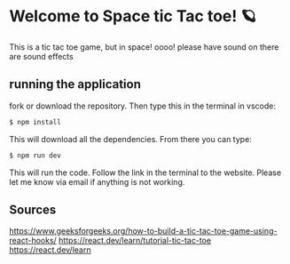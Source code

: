 # Welcome to Space tic Tac toe! 🪐

This is a tic tac toe game, but in space! oooo!
please have sound on there are sound effects

## running the application

fork or download the repository. Then type this in the terminal in vscode:

```bash
$ npm install
```

This will download all the dependencies. From there you can type:

```bash
$ npm run dev
```

This will run the code. Follow the link in the terminal to the website. Please let me know via email if anything is not working.

## Sources

https://www.geeksforgeeks.org/how-to-build-a-tic-tac-toe-game-using-react-hooks/
https://react.dev/learn/tutorial-tic-tac-toe
https://react.dev/learn
